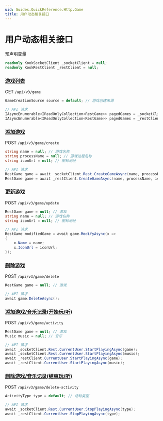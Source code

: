 ```yaml
---
uid: Guides.QuickReference.Http.Game
title: 用户动态相关接口
---
```


# 用户动态相关接口

预声明变量

```csharp
readonly KookSocketClient _socketClient = null;
readonly KookRestClient _restClient = null;
```

### [游戏列表]

GET `/api/v3/game`

```csharp
GameCreationSource source = default; // 游戏创建来源

// API 请求
IAsyncEnumerable<IReadOnlyCollection<RestGame>> pagedGames = _socketClient.Rest.GetGamesAsync(source);
IAsyncEnumerable<IReadOnlyCollection<RestGame>> pagedGames = _restClient.GetGamesAsync(source);
```

### [添加游戏]

POST `/api/v3/game/create`

```csharp
string name = null; // 游戏名称
string processName = null; // 游戏进程名称
string iconUrl = null; // 图标地址

// API 请求
RestGame game = await _socketClient.Rest.CreateGameAsync(name, processName, iconUrl);
RestGame game = await _restClient.CreateGameAsync(name, processName, iconUrl);
```

### [更新游戏]

POST `/api/v3/game/update`

```csharp
RestGame game = null; // 游戏
string name = null; // 游戏名称
string iconUrl = null; // 图标地址

// API 请求
RestGame modifiedGame = await game.ModifyAsync(x =>
{
    x.Name = name;
    x.IconUrl = iconUrl;
});
```

### [删除游戏]

POST `/api/v3/game/delete`

```csharp
RestGame game = null; // 游戏

// API 请求
await game.DeleteAsync();
```

### [添加游戏/音乐记录(开始玩/听)]

POST `/api/v3/game/activity`

```csharp
RestGame game = null; // 游戏
Music music = null; // 音乐

// API 请求
await _socketClient.Rest.CurrentUser.StartPlayingAsync(game);
await _socketClient.Rest.CurrentUser.StartPlayingAsync(music);
await _restClient.CurrentUser.StartPlayingAsync(game);
await _restClient.CurrentUser.StartPlayingAsync(music);
```

### [删除游戏/音乐记录(结束玩/听)]

POST `/api/v3/game/delete-activity`

```csharp
ActivityType type = default; // 活动类型

// API 请求
await _socketClient.Rest.CurrentUser.StopPlayingAsync(type);
await _restClient.CurrentUser.StopPlayingAsync(type);
```

[游戏列表]: https://developer.kookapp.cn/doc/http/game#游戏列表
[添加游戏]: https://developer.kookapp.cn/doc/http/game#添加游戏
[更新游戏]: https://developer.kookapp.cn/doc/http/game#更新游戏
[删除游戏]: https://developer.kookapp.cn/doc/http/game#删除游戏
[添加游戏/音乐记录(开始玩/听)]: https://developer.kookapp.cn/doc/http/game#添加游戏/音乐记录-开始玩/听
[删除游戏/音乐记录(结束玩/听)]: https://developer.kookapp.cn/doc/http/game#删除游戏/音乐记录-结束玩/听
